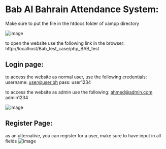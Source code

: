 # Bab Al Bahrain Attendance System:

Make sure to put the file in the htdocs folder of xampp directory

![image](https://github.com/AhmedMakhlooqDev/php_BAB_test/assets/76881779/d7562d8d-a57c-4660-8a84-2ac0c560100b)

to open the website use the following link in the browser: http://localhost/Bab_test_case/php_BAB_test  

## Login page:

 to access the website as normal user, use the following credentials:
 username: user@user.bh
 pass: user1234

 to access the website as admin use the following:
 ahmed@admin.com
admin1234

![image](https://github.com/AhmedMakhlooqDev/php_BAB_test/assets/76881779/293eb13a-f9e1-448a-9a92-05615c7990d9)

## Register Page:

as an ulternative, you can register for a user, make sure to have input in all fields
![image](https://github.com/AhmedMakhlooqDev/php_BAB_test/assets/76881779/6563bc18-2729-411a-8f53-f737f0ad5247)

 
